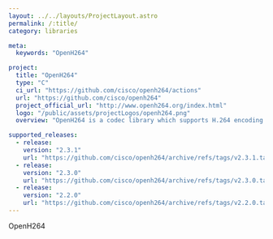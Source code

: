 ```yaml
---
layout: ../../layouts/ProjectLayout.astro
permalink: /:title/
category: libraries

meta:
  keywords: "OpenH264"

project:
  title: "OpenH264"
  type: "C"
  ci_url: "https://github.com/cisco/openh264/actions"
  url: "https://github.com/cisco/openh264"
  project_official_url: "http://www.openh264.org/index.html"
  logo: "/public/assets/projectLogos/openh264.png"
  overview: "OpenH264 is a codec library which supports H.264 encoding and decoding. It is suitable for use in real time applications such as WebRTC. See http://www.openh264.org/ for more details."

supported_releases:
  - release:
    version: "2.3.1"
    url: "https://github.com/cisco/openh264/archive/refs/tags/v2.3.1.tar.gz"
  - release:
    version: "2.3.0"
    url: "https://github.com/cisco/openh264/archive/refs/tags/v2.3.0.tar.gz"
  - release:
    version: "2.2.0"
    url: "https://github.com/cisco/openh264/archive/refs/tags/v2.2.0.tar.gz"
---
```


<p>OpenH264</p>
